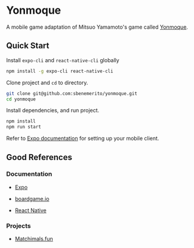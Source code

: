 # Yonmoque

A mobile game adaptation of Mitsuo Yamamoto's game called [Yonmoque](http://www.logygames.com/english/yonmoque.html).

## Quick Start

Install `expo-cli` and `react-native-cli` globally

```bash
npm install -g expo-cli react-native-cli
```

Clone project and `cd` to directory.

```bash
git clone git@github.com:sbenemerito/yonmoque.git
cd yonmoque
```

Install dependencies, and run project.

```bash
npm install
npm run start
```

Refer to [Expo documentation](https://docs.expo.io/versions/v28.0.0/introduction/installation/#mobile-client-expo-for-ios-and-android) for setting up your mobile client.

## Good References
### Documentation

- [Expo](https://docs.expo.io/versions/v28.0.0/introduction/)
- [boardgame.io](https://boardgame.io/documentation/#/README)

- [React Native](https://facebook.github.io/react-native/docs/getting-started)

### Projects

- [Matchimals.fun](https://github.com/igravitystudios/matchimals.fun)
